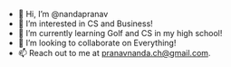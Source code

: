 - 👋 Hi, I’m @nandapranav
- 👀 I’m interested in CS and Business!
- 🌱 I’m currently learning Golf and CS in my high school!
- 💞️ I’m looking to collaborate on Everything!
- 📫 Reach out to me at pranavnanda.ch@gmail.com. 

<!---
nandapranav/nandapranav is a ✨ special ✨ repository because its `README.md` (this file) appears on your GitHub profile.
You can click the Preview link to take a look at your changes.
--->

